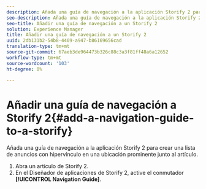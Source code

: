 ```yaml
---
description: Añada una guía de navegación a la aplicación Storify 2 para crear una lista de anuncios con hipervínculo en una ubicación prominente junto al artículo.
seo-description: Añada una guía de navegación a la aplicación Storify 2 para crear una lista de anuncios con hipervínculo en una ubicación prominente junto al artículo.
seo-title: Añadir una guía de navegación a un Storify 2
solution: Experience Manager
title: Añadir una guía de navegación a un Storify 2
uuid: 2db131b2-54b8-4409-a947-b86169656cad
translation-type: tm+mt
source-git-commit: 67aeb3de964473b326c88c3a3f81ff48a6a12652
workflow-type: tm+mt
source-wordcount: '103'
ht-degree: 0%

---
```



# Añadir una guía de navegación a Storify 2{#add-a-navigation-guide-to-a-storify}

Añada una guía de navegación a la aplicación Storify 2 para crear una lista de anuncios con hipervínculo en una ubicación prominente junto al artículo.

1. Abra un artículo de Storify 2.
1. En el Diseñador de aplicaciones de Storify 2, active el conmutador **[!UICONTROL Navigation Guide]**.
